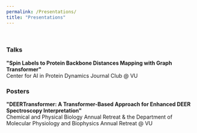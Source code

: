 ```yaml
---
permalink: /Presentations/
title: "Presentations"
---
```


&nbsp;

### Talks

**"Spin Labels to Protein Backbone Distances Mapping with Graph Transformer"**  
Center for AI in Protein Dynamics Journal Club @ VU
### Posters

**"DEERTransformer: A Transformer-Based Approach for Enhanced DEER Spectroscopy Interpretation"**  
Chemical and Physical Biology Annual Retreat & the Department of Molecular Physiology and Biophysics Annual Retreat @ VU
